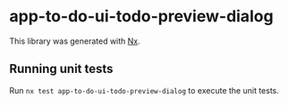 # app-to-do-ui-todo-preview-dialog

This library was generated with [Nx](https://nx.dev).

## Running unit tests

Run `nx test app-to-do-ui-todo-preview-dialog` to execute the unit tests.
